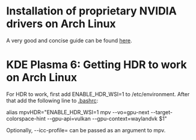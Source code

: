 # Installation of proprietary NVIDIA drivers on Arch Linux

A very good and concise guide can be found [here](https://github.com/korvahannu/arch-nvidia-drivers-installation-guide/blob/main/README.md).

# KDE Plasma 6: Getting HDR to work on Arch Linux

For HDR to work, first add ENABLE_HDR_WSI=1 to /etc/environment. After that add the following line to [.bashrc](.bashrc):

alias mpvHDR="ENABLE_HDR_WSI=1 mpv --vo=gpu-next --target-colorspace-hint --gpu-api=vulkan --gpu-context=waylandvk $1"

Optionally, --icc-profile=<path2profile> can be passed as an argument to mpv.
